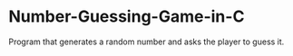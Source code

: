 # Number-Guessing-Game-in-C
Program that generates a random number and asks the player to guess it.
